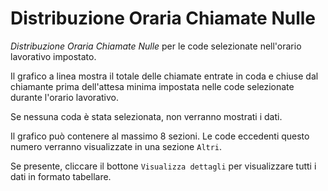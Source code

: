 # Distribuzione Oraria Chiamate Nulle

*Distribuzione Oraria Chiamate Nulle* per le code selezionate
nell'orario lavorativo impostato.

Il grafico a linea mostra il totale delle chiamate entrate in coda e 
chiuse dal chiamante prima dell'attesa minima impostata nelle code 
selezionate durante l'orario lavorativo.

Se nessuna coda è stata selezionata, non verranno mostrati i dati.

Il grafico può contenere al massimo 8 sezioni. Le code eccedenti questo
numero verranno visualizzate in una sezione `Altri`.

Se presente, cliccare il bottone `Visualizza dettagli` per visualizzare
tutti i dati in formato tabellare.
